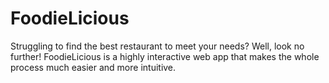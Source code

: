 # FoodieLicious

Struggling to find the best restaurant to meet your needs? Well, look no further! FoodieLicious is a highly interactive web app that makes the whole process much easier and more intuitive. 
